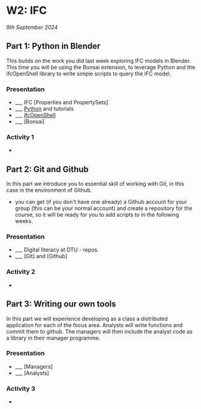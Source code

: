 # W2: IFC

*9th September 2024*

## Part 1: Python in Blender
This builds on the work you did last week exploring IFC models in Blender. This time you will be using the Bonsai extension, to leverage Python and the ifcOpenShell library  to write simple scripts to query the IFC model.

### Presentation
* ___ IFC [Properties and PropertySets]
* ___ [Python](/Concepts/Python) and tutorials
* ___ [ifcOpenShell](/Concepts/IfcOpenShell)
* ___ [Bonsai]

### Activity 1
- [](/Activities/BlenderScriptIntro)

## Part 2: Git and Github
In this part we introduce you to essential skill of working with Git, in this case in the environment of Github.
* you can get (if you don't have one already) a Github account for your group (this can be your normal account) and create a repository for the course, so it will be ready for you to add scripts to in the following weeks.
### Presentation 
* ___ Digital literacy at DTU - repos.
* ___ [Git] and [Github]

### Activity 2
- [](/Activities/GitIntro)

## Part 3: Writing our own tools
In this part we will experience developing as a class a distributed application for each of the focus area. Analysts will write functions and commit them to github. The managers will then include the analyst code as a library in their manager programme.
### Presentation
* ___ [Managers]
* ___ [Analysts]

### Activity 3
- [](/Activities/SystemEnvScriptIntro)
